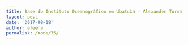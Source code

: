 ```yaml
---
title: Base do Instituto Oceanográfico em Ubatuba - Alexander Turra
layout: post
date: '2017-08-18'
author: efeefe
permalink: /node/75/
---
```


<!-- Content not found or could not be extracted. Please review original HTML. -->